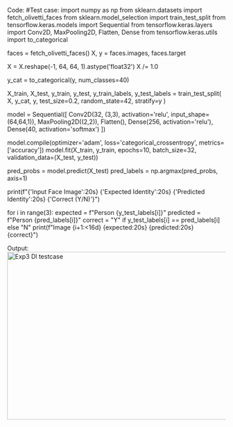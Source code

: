 Code: #Test case: import numpy as np from sklearn.datasets import fetch_olivetti_faces from sklearn.model_selection import train_test_split from tensorflow.keras.models import Sequential from tensorflow.keras.layers import Conv2D, MaxPooling2D, Flatten, Dense from tensorflow.keras.utils import to_categorical

faces = fetch_olivetti_faces() X, y = faces.images, faces.target

X = X.reshape(-1, 64, 64, 1).astype('float32') X /= 1.0

y_cat = to_categorical(y, num_classes=40)

X_train, X_test, y_train, y_test, y_train_labels, y_test_labels = train_test_split( X, y_cat, y, test_size=0.2, random_state=42, stratify=y )

model = Sequential([ Conv2D(32, (3,3), activation='relu', input_shape=(64,64,1)), MaxPooling2D((2,2)), Flatten(), Dense(256, activation='relu'), Dense(40, activation='softmax') ])

model.compile(optimizer='adam', loss='categorical_crossentropy', metrics=['accuracy']) model.fit(X_train, y_train, epochs=10, batch_size=32, validation_data=(X_test, y_test))

pred_probs = model.predict(X_test) pred_labels = np.argmax(pred_probs, axis=1)

print(f"{'Input Face Image':20s} {'Expected Identity':20s} {'Predicted Identity':20s} {'Correct (Y/N)'}")

for i in range(3): expected = f"Person {y_test_labels[i]}" predicted = f"Person {pred_labels[i]}" correct = "Y" if y_test_labels[i] == pred_labels[i] else "N" print(f"Image {i+1:<16d} {expected:20s} {predicted:20s} {correct}")

Output:<img width="1285" height="386" alt="Exp3 Dl testcase" src="https://github.com/user-attachments/assets/a55cb02e-2d6a-4ac7-83fd-880503b6276a" />
